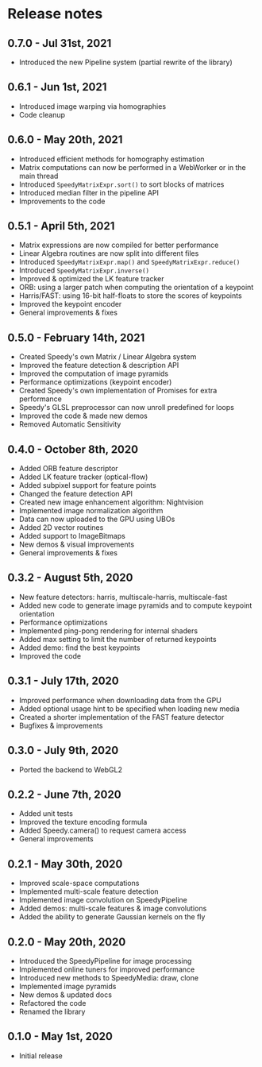 # Release notes

## 0.7.0 - Jul 31st, 2021

* Introduced the new Pipeline system (partial rewrite of the library)

## 0.6.1 - Jun 1st, 2021

* Introduced image warping via homographies
* Code cleanup

## 0.6.0 - May 20th, 2021

* Introduced efficient methods for homography estimation
* Matrix computations can now be performed in a WebWorker or in the main thread
* Introduced `SpeedyMatrixExpr.sort()` to sort blocks of matrices
* Introduced median filter in the pipeline API
* Improvements to the code

## 0.5.1 - April 5th, 2021

* Matrix expressions are now compiled for better performance
* Linear Algebra routines are now split into different files
* Introduced `SpeedyMatrixExpr.map()` and `SpeedyMatrixExpr.reduce()`
* Introduced `SpeedyMatrixExpr.inverse()`
* Improved & optimized the LK feature tracker
* ORB: using a larger patch when computing the orientation of a keypoint
* Harris/FAST: using 16-bit half-floats to store the scores of keypoints
* Improved the keypoint encoder
* General improvements & fixes

## 0.5.0 - February 14th, 2021

* Created Speedy's own Matrix / Linear Algebra system
* Improved the feature detection & description API
* Improved the computation of image pyramids
* Performance optimizations (keypoint encoder)
* Created Speedy's own implementation of Promises for extra performance
* Speedy's GLSL preprocessor can now unroll predefined for loops
* Improved the code & made new demos
* Removed Automatic Sensitivity

## 0.4.0 - October 8th, 2020

* Added ORB feature descriptor
* Added LK feature tracker (optical-flow)
* Added subpixel support for feature points
* Changed the feature detection API
* Created new image enhancement algorithm: Nightvision
* Implemented image normalization algorithm
* Data can now uploaded to the GPU using UBOs
* Added 2D vector routines
* Added support to ImageBitmaps
* New demos & visual improvements
* General improvements & fixes

## 0.3.2 - August 5th, 2020

* New feature detectors: harris, multiscale-harris, multiscale-fast
* Added new code to generate image pyramids and to compute keypoint orientation
* Performance optimizations
* Implemented ping-pong rendering for internal shaders
* Added max setting to limit the number of returned keypoints
* Added demo: find the best keypoints
* Improved the code

## 0.3.1 - July 17th, 2020

* Improved performance when downloading data from the GPU
* Added optional usage hint to be specified when loading new media
* Created a shorter implementation of the FAST feature detector
* Bugfixes & improvements

## 0.3.0 - July 9th, 2020

* Ported the backend to WebGL2

## 0.2.2 - June 7th, 2020

* Added unit tests
* Improved the texture encoding formula
* Added Speedy.camera() to request camera access
* General improvements

## 0.2.1 - May 30th, 2020

* Improved scale-space computations
* Implemented multi-scale feature detection
* Implemented image convolution on SpeedyPipeline
* Added demos: multi-scale features & image convolutions
* Added the ability to generate Gaussian kernels on the fly

## 0.2.0 - May 20th, 2020

* Introduced the SpeedyPipeline for image processing
* Implemented online tuners for improved performance
* Introduced new methods to SpeedyMedia: draw, clone
* Implemented image pyramids
* New demos & updated docs
* Refactored the code
* Renamed the library

## 0.1.0 - May 1st, 2020

* Initial release